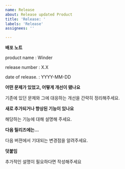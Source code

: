 ```yaml
---
name: Release
about: Release updated Product
title: 'Release: '
labels: 'Release'
assignees: ''

---
```


**배포 노트**

product name : Winder

release number : X.X

date of release. : YYYY-MM-DD

**어떤 문제가 있었고, 어떻게 개선이 됐나요**

기존에 있던 문제와 그에 대응하는 개선을 간략히 정리해주세요.

**새로 추가되거나 향상된 기능이 있나요**

해당하는 기능에 대해 설명해 주세요.

**다음 릴리즈에는...**

다음 버젼에서 기대되는 변경점을 알려주세요.

**덧붙임**

추가적인 설명이 필요하다면 작성해주세요